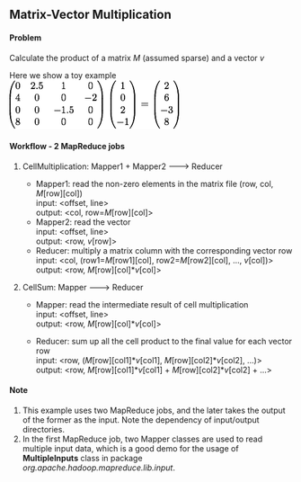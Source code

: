 ## Matrix-Vector Multiplication

#### Problem
Calculate the product of a matrix *M* (assumed sparse) and a vector *v*

Here we show a toy example  
![toy_example](./toy_example.png)  


#### Workflow - 2 MapReduce jobs
1. CellMultiplication: Mapper1 + Mapper2 ---> Reducer  
    - Mapper1: read the non-zero elements in the matrix file (row, col, *M*[row][col])  
        input: <offset, line>  
        output: <col, row=*M*[row][col]>
    - Mapper2: read the vector  
        input: <offset, line>  
        output: <row, *v*[row]>
    - Reducer: multiply a matrix column with the corresponding vector row  
        input: <col, (row1=*M*[row1][col], row2=*M*[row2][col], ..., *v*[col])>  
        output: <row, *M*[row][col]**v*[col]>

2. CellSum: Mapper ---> Reducer
    - Mapper: read the intermediate result of cell multiplication  
        input: <offset, line>  
        output: <row, *M*[row][col]**v*[col]> 
    
    - Reducer: sum up all the cell product to the final value for each vector row  
        input: <row, (*M*[row][col1]**v*[col1], *M*[row][col2]**v*[col2], ...)>  
        output: <row, *M*[row][col1]**v*[col1] + *M*[row][col2]**v*[col2] + ...>
        

#### Note
1. This example uses two MapReduce jobs, and the later takes the output of the former as the input. Note the dependency of input/output directories.
2. In the first MapReduce job, two Mapper classes are used to read multiple input data, which is a good demo for the usage of **MultipleInputs** class in package *org.apache.hadoop.mapreduce.lib.input*.

